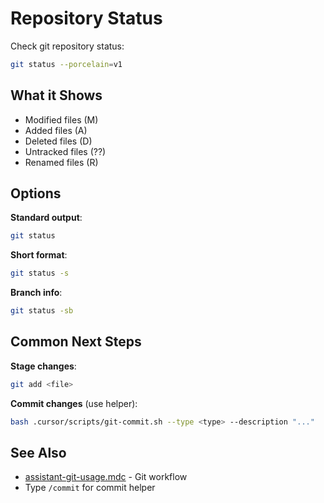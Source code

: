 # Repository Status

Check git repository status:

```bash
git status --porcelain=v1
```

## What it Shows

- Modified files (M)
- Added files (A)
- Deleted files (D)
- Untracked files (??)
- Renamed files (R)

## Options

**Standard output**:

```bash
git status
```

**Short format**:

```bash
git status -s
```

**Branch info**:

```bash
git status -sb
```

## Common Next Steps

**Stage changes**:

```bash
git add <file>
```

**Commit changes** (use helper):

```bash
bash .cursor/scripts/git-commit.sh --type <type> --description "..."
```

## See Also

- [assistant-git-usage.mdc](../rules/assistant-git-usage.mdc) - Git workflow
- Type `/commit` for commit helper

